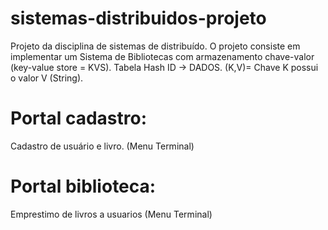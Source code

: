 # sistemas-distribuidos-projeto
Projeto da disciplina de sistemas de distribuído. O projeto consiste em implementar um Sistema de Bibliotecas com armazenamento chave-valor (key-value store = KVS).
Tabela Hash ID -> DADOS.
(K,V)= Chave K possui o valor V (String).
# Portal cadastro:
Cadastro de usuário e livro.
(Menu Terminal)
# Portal biblioteca:
Emprestimo de livros a usuarios
(Menu Terminal)


